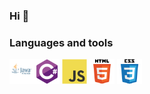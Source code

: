 ### Hi  👋
### Languages and tools
<img src="https://raw.githubusercontent.com/github/explore/80688e429a7d4ef2fca1e82350fe8e3517d3494d/topics/java/java.png" witdh="40" height="40"><img src="https://raw.githubusercontent.com/devicons/devicon/master/icons/csharp/csharp-original.svg" witdh="40" height="40">
<img src="https://raw.githubusercontent.com/devicons/devicon/master/icons/javascript/javascript-original.svg" witdh="40" height="40">
<img src="https://raw.githubusercontent.com/devicons/devicon/master/icons/html5/html5-original-wordmark.svg" witdh="40" height="40">
<img src="https://raw.githubusercontent.com/devicons/devicon/master/icons/css3/css3-original-wordmark.svg" witdh="40" height="40">



<!--
**UmutAzak/umutazak** is a ✨ _special_ ✨ repository because its `README.md` (this file) appears on your GitHub profile.

Here are some ideas to get you started:

- 🔭 I’m currently working on ...
- 🌱 I’m currently learning ...
- 👯 I’m looking to collaborate on ...
- 🤔 I’m looking for help with ...
- 💬 Ask me about ...
- 📫 How to reach me: ...
- 😄 Pronouns: ...
- ⚡ Fun fact: ...
-->
